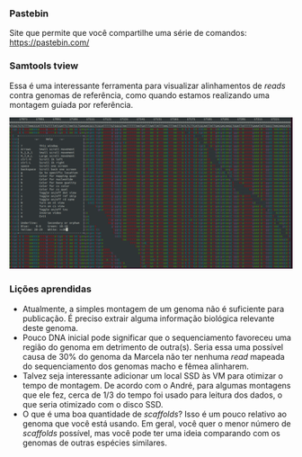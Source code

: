 ### Pastebin
Site que permite que você compartilhe uma série de comandos:  
https://pastebin.com/

### Samtools tview
Essa é uma interessante ferramenta para visualizar alinhamentos de *reads* contra genomas de referência, como quando estamos realizando uma montagem guiada por referência.  

![samtools tview](https://github.com/joao-ferreira/curso_montagem_de_genomas/blob/master/imagens/Captura%20de%20tela%20de%202019-02-27%2015-04-10.png)

### Lições aprendidas 
- Atualmente, a simples montagem de um genoma não é suficiente para publicação. É preciso extrair alguma informação biológica relevante deste genoma. 
- Pouco DNA inicial pode significar que o sequenciamento favoreceu uma região do genoma em detrimento de outra(s). Seria essa uma possível causa de 30% do genoma da Marcela não ter nenhuma *read* mapeada do sequenciamento dos genomas macho e fêmea alinharem.  
- Talvez seja interessante adicionar um local SSD às VM para otimizar o tempo de montagem. De acordo com o André, para algumas montagens que ele fez, cerca de 1/3 do tempo foi usado para leitura dos dados, o que seria otimizado com o disco SSD.  
- O que é uma boa quantidade de *scaffolds*? Isso é um pouco relativo ao genoma que você está usando. Em geral, você quer o menor número de *scaffolds* possível, mas você pode ter uma ideia comparando com os genomas de outras espécies similares. 
